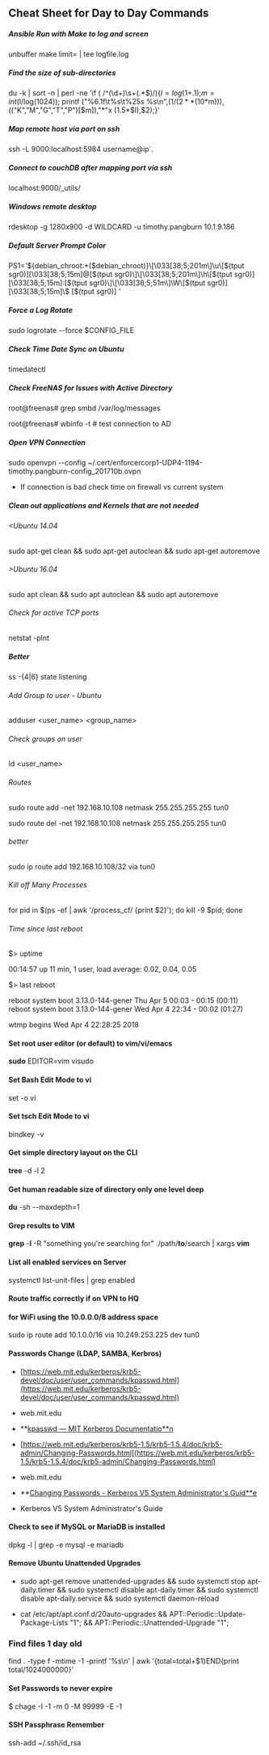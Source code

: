 ## Cheat Sheet for Day to Day Commands

##### Ansible Run with Make to log and screen

unbuffer make <make tag> limit=<hostname> | tee logfile.log

##### Find the size of sub-directories 

du -k | sort -n | perl -ne 'if ( /^(\d+)\s+(.*$)/){$l=log($1+.1);$m=int($l/log(1024)); printf  ("%6.1f\t%s\t%25s  %s\n",($1/(2**(10*$m))),(("K","M","G","T","P")[$m]),"*"x (1.5*$l),$2);}'

##### Map remote host via port on ssh

ssh -L 9000:localhost:5984 username@ip`. 

##### Connect to couchDB after mapping port via ssh

localhost:9000/_utils/

##### Windows remote desktop

rdesktop -g 1280x900 -d WILDCARD -u timothy.pangburn 10.1.9.186

##### Default Server Prompt Color

PS1='${debian_chroot:+($debian_chroot)}\[\033[38;5;201m\]\u\[$(tput sgr0)\]\[\033[38;5;15m\]@\[$(tput sgr0)\]\[\033[38;5;201m\]\h\[$(tput sgr0)\]\[\033[38;5;15m\]:\[$(tput sgr0)\]\[\033[38;5;51m\]\W\[$(tput sgr0)\]\[\033[38;5;15m\]\\$ \[$(tput sgr0)\] '

##### Force a Log Rotate

sudo logrotate --force $CONFIG_FILE

##### Check Time Date Sync on Ubuntu

timedatectl

##### Check FreeNAS for Issues with Active Directory

root@freenas# grep smbd /var/log/messages

root@freenas# wbinfo -t # test connection to AD

##### Open VPN Connection

sudo openvpn --config ~/.cert/enforcercorp1-UDP4-1194-timothy.pangburn-config_201710b.ovpn

* If connection is bad check time on firewall vs current system

##### Clean out applications and Kernels that are not needed

###### <Ubuntu 14.04

sudo apt-get clean && sudo apt-get autoclean && sudo apt-get autoremove

###### >Ubuntu 16.04

sudo apt clean && sudo apt autoclean && sudo apt autoremove

###### Check for active TCP ports

netstat -plnt

##### Better

ss -{4|6} state listening

###### Add Group to user - Ubuntu

adduser <user_name> <group_name>

###### Check groups on user

Id <user_name>

###### Routes

sudo route add -net 192.168.10.108 netmask 255.255.255.255 tun0

sudo route del -net 192.168.10.108 netmask 255.255.255.255 tun0

###### better 

sudo ip route add 192.168.10.108/32 via  tun0

###### Kill off Many Processes

for pid in $(ps -ef | awk '/process_cf/ {print $2}'); do kill -9 $pid; done

###### Time since last reboot

$> uptime

00:14:57 up 11 min,  1 user,  load average: 0.02, 0.04, 0.05

$> last reboot

reboot   system boot  3.13.0-144-gener Thu Apr  5 00:03 - 00:15  (00:11)    reboot   system boot  3.13.0-144-gener Wed Apr  4 22:34 - 00:02  (01:27)    wtmp begins Wed Apr  4 22:28:25 2018

#### Set root user editor (or default) to vim/vi/emacs

**sudo** EDITOR=vim visudo

#### Set Bash Edit Mode to vi

set -o vi

#### Set tsch Edit Mode to vi

bindkey -v

#### Get simple directory layout on the CLI

**tree** -d -l 2

#### Get human readable size of directory only one level deep

**du** -sh --maxdepth=1

#### Grep results to VIM

**grep** -**l** -R "something you're searching for" ./path/**to**/search | xargs **vim**

#### List all enabled services on Server

systemctl list-unit-files | grep enabled

#### Route traffic correctly if on VPN to HQ
#### for WiFi using the 10.0.0.0/8 address space

sudo ip route add 10.1.0.0/16 via 10.249.253.225 dev tun0 

#### Passwords Change (LDAP, SAMBA, Kerbros)

* [https://web.mit.edu/kerberos/krb5-devel/doc/user/user_commands/kpasswd.html](https://web.mit.edu/kerberos/krb5-devel/doc/user/user_commands/kpasswd.html)

* web.mit.edu

* **[kpasswd — MIT Kerberos Documentatio**n](https://web.mit.edu/kerberos/krb5-devel/doc/user/user_commands/kpasswd.html)

* [https://web.mit.edu/kerberos/krb5-1.5/krb5-1.5.4/doc/krb5-admin/Changing-Passwords.html](https://web.mit.edu/kerberos/krb5-1.5/krb5-1.5.4/doc/krb5-admin/Changing-Passwords.html)

* web.mit.edu

* **[Changing Passwords - Kerberos V5 System Administrator's Guid**e](https://web.mit.edu/kerberos/krb5-1.5/krb5-1.5.4/doc/krb5-admin/Changing-Passwords.html)

* Kerberos V5 System Administrator's Guide

#### Check to see if MySQL or MariaDB is installed

dpkg -l | grep -e mysql -e mariadb

#### Remove Ubuntu Unattended Upgrades

* sudo apt-get remove unattended-upgrades && sudo systemctl stop apt-daily.timer && sudo systemctl disable apt-daily.timer && sudo systemctl disable apt-daily.service && sudo systemctl daemon-reload

* cat /etc/apt/apt.conf.d/20auto-upgrades && APT::Periodic::Update-Package-Lists "1"; && APT::Periodic::Unattended-Upgrade "1";

### Find files 1 day old

find . -type f -mtime -1 -printf '%s\n' | awk '{total=total+$1}END{print total/1024000000}'

#### Set Passwords to never expire

$ chage -I -1 -m 0 -M 99999 -E -1 <username>

#### SSH Passphrase Remember
ssh-add ~/.ssh/id_rsa 
